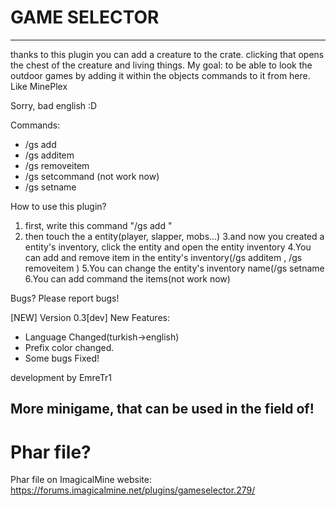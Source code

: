 # GAME SELECTOR

----------------------------------------------------------------------------------------------------------
thanks to this plugin you can add a creature to the crate. clicking that opens the chest of the creature and living things. My goal: to be able to look the outdoor games by adding it within the objects commands to it from here. Like MinePlex

Sorry, bad english :D

Commands:
- /gs add
- /gs additem
- /gs removeitem
- /gs setcommand (not work now)
- /gs setname

How to use this plugin?
1. first, write this command "/gs add <name>"
2. then touch the a entity(player, slapper, mobs...)
3.and now you created a entity's inventory, click the entity and open the entity inventory
4.You can add and remove item in the entity's inventory(/gs additem <selectorname> <itemid> <damage> <count> , /gs removeitem <selectorname> <itemid> <damage> <count>)
5.You can change the entity's inventory name(/gs setname <selectorname> <newname>
6.You can add command the items(not work now)

Bugs?
Please report bugs!

[NEW] Version 0.3[dev]
New Features:
- Language Changed(turkish->english)
- Prefix color changed.
- Some bugs Fixed!

development by EmreTr1

More minigame, that can be used in the field of!
----------------------------------------------------------------------------------------------------------- 

# Phar file?

Phar file on ImagicalMine website: https://forums.imagicalmine.net/plugins/gameselector.279/
